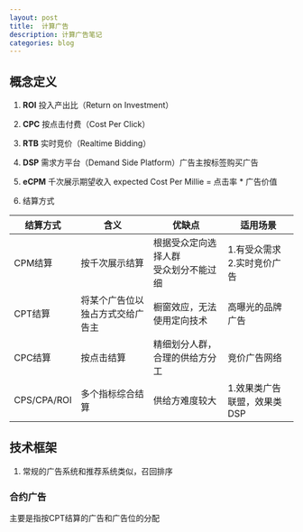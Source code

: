 ```yaml
---
layout: post
title:  计算广告
description: 计算广告笔记
categories: blog
---
```



## 概念定义

1. **ROI**  投入产出比（Return on Investment）
2. **CPC**  按点击付费（Cost Per Click）
3. **RTB**  实时竞价（Realtime Bidding）
4. **DSP**  需求方平台（Demand Side Platform）广告主按标签购买广告    
5. **eCPM**  千次展示期望收入 expected Cost Per Millie = 点击率 * 广告价值  





6. 结算方式


结算方式|含义|优缺点|适用场景
--|--|--|--
CPM结算|按千次展示结算|根据受众定向选择人群<br>受众划分不能过细|1.有受众需求<br>2.实时竞价广告
CPT结算|将某个广告位以独占方式交给广告主|橱窗效应，无法使用定向技术|高曝光的品牌广告
CPC结算|按点击结算|精细划分人群，合理的供给方分工|竞价广告网络
CPS/CPA/ROI|多个指标综合结算|供给方难度较大|1.效果类广告联盟，效果类DSP


## 技术框架
1. 常规的广告系统和推荐系统类似，召回排序

### 合约广告
主要是指按CPT结算的广告和广告位的分配


